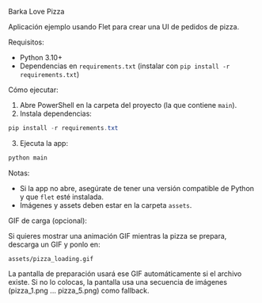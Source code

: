 Barka Love Pizza

Aplicación ejemplo usando Flet para crear una UI de pedidos de pizza.

Requisitos:
- Python 3.10+
- Dependencias en `requirements.txt` (instalar con `pip install -r requirements.txt`)

Cómo ejecutar:

1. Abre PowerShell en la carpeta del proyecto (la que contiene `main`).
2. Instala dependencias:

```powershell
pip install -r requirements.txt
```

3. Ejecuta la app:

```powershell
python main
```

Notas:
- Si la app no abre, asegúrate de tener una versión compatible de Python y que `flet` esté instalada.
- Imágenes y assets deben estar en la carpeta `assets`.

GIF de carga (opcional):

Si quieres mostrar una animación GIF mientras la pizza se prepara, descarga un GIF y ponlo en:

```
assets/pizza_loading.gif
```

La pantalla de preparación usará ese GIF automáticamente si el archivo existe. Si no lo colocas, la pantalla usa una secuencia de imágenes (pizza_1.png ... pizza_5.png) como fallback.
